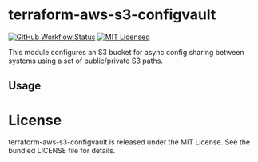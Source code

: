 terraform-aws-s3-configvault
=========

[![GitHub Workflow Status](https://img.shields.io/github/workflow/status/armorfret/terraform-aws-s3-configvault/Build)](https://github.com/armorfret/terraform-aws-s3-configvault/actions)
[![MIT Licensed](https://img.shields.io/badge/license-MIT-green.svg)](https://tldrlegal.com/license/mit-license)

This module configures an S3 bucket for async config sharing between systems using a set of public/private S3 paths.

## Usage

# License

terraform-aws-s3-configvault is released under the MIT License. See the bundled LICENSE file for details.
